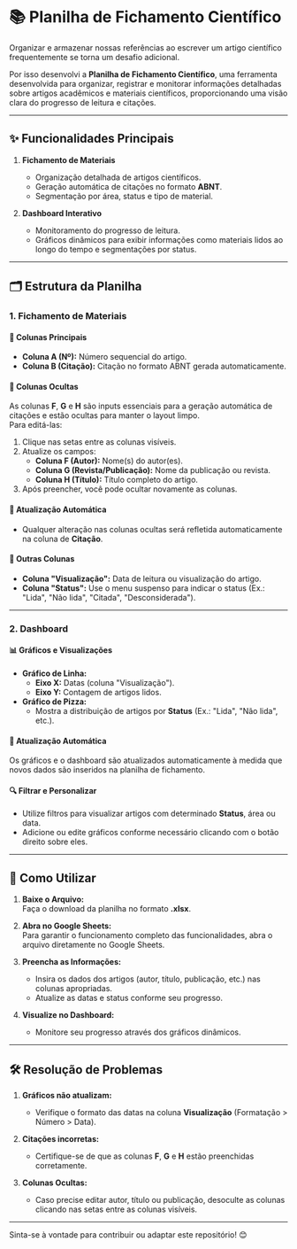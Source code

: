 # 📚 Planilha de Fichamento Científico  

Organizar e armazenar nossas referências ao escrever um artigo científico frequentemente se torna um desafio adicional.

Por isso desenvolvi a **Planilha de Fichamento Científico**, uma ferramenta desenvolvida para organizar, registrar e monitorar informações detalhadas sobre artigos acadêmicos e materiais científicos, proporcionando uma visão clara do progresso de leitura e citações.

---

## ✨ **Funcionalidades Principais**

1. **Fichamento de Materiais**  
   - Organização detalhada de artigos científicos.
   - Geração automática de citações no formato **ABNT**.
   - Segmentação por área, status e tipo de material.
   
2. **Dashboard Interativo**  
   - Monitoramento do progresso de leitura.
   - Gráficos dinâmicos para exibir informações como materiais lidos ao longo do tempo e segmentações por status.

---

## 🗂️ **Estrutura da Planilha**

### **1. Fichamento de Materiais**

#### 📌 **Colunas Principais**
- **Coluna A (Nº):** Número sequencial do artigo.  
- **Coluna B (Citação):** Citação no formato ABNT gerada automaticamente.  

#### 🚪 **Colunas Ocultas**
As colunas **F**, **G** e **H** são inputs essenciais para a geração automática de citações e estão ocultas para manter o layout limpo.  
Para editá-las:  
1. Clique nas setas entre as colunas visíveis.  
2. Atualize os campos:  
   - **Coluna F (Autor):** Nome(s) do autor(es).  
   - **Coluna G (Revista/Publicação):** Nome da publicação ou revista.  
   - **Coluna H (Título):** Título completo do artigo.  
3. Após preencher, você pode ocultar novamente as colunas.

#### 🔄 **Atualização Automática**
- Qualquer alteração nas colunas ocultas será refletida automaticamente na coluna de **Citação**.

#### 📅 **Outras Colunas**
- **Coluna "Visualização":** Data de leitura ou visualização do artigo.  
- **Coluna "Status":** Use o menu suspenso para indicar o status (Ex.: "Lida", "Não lida", "Citada", "Desconsiderada").  

---

### **2. Dashboard**

#### 📊 **Gráficos e Visualizações**
- **Gráfico de Linha:**  
   - **Eixo X:** Datas (coluna "Visualização").  
   - **Eixo Y:** Contagem de artigos lidos.  
- **Gráfico de Pizza:**  
   - Mostra a distribuição de artigos por **Status** (Ex.: "Lida", "Não lida", etc.).

#### 🔄 **Atualização Automática**
Os gráficos e o dashboard são atualizados automaticamente à medida que novos dados são inseridos na planilha de fichamento.

#### 🔍 **Filtrar e Personalizar**
- Utilize filtros para visualizar artigos com determinado **Status**, área ou data.  
- Adicione ou edite gráficos conforme necessário clicando com o botão direito sobre eles.

---

## 🚀 **Como Utilizar**

1. **Baixe o Arquivo:**  
   Faça o download da planilha no formato **.xlsx**.  

2. **Abra no Google Sheets:**  
   Para garantir o funcionamento completo das funcionalidades, abra o arquivo diretamente no Google Sheets.  

3. **Preencha as Informações:**  
   - Insira os dados dos artigos (autor, título, publicação, etc.) nas colunas apropriadas.  
   - Atualize as datas e status conforme seu progresso.

4. **Visualize no Dashboard:**  
   - Monitore seu progresso através dos gráficos dinâmicos.  

---

## 🛠️ **Resolução de Problemas**

1. **Gráficos não atualizam:**  
   - Verifique o formato das datas na coluna **Visualização** (Formatação > Número > Data).  

2. **Citações incorretas:**  
   - Certifique-se de que as colunas **F**, **G** e **H** estão preenchidas corretamente.  

3. **Colunas Ocultas:**  
   - Caso precise editar autor, título ou publicação, desoculte as colunas clicando nas setas entre as colunas visíveis.

---

Sinta-se à vontade para contribuir ou adaptar este repositório! 😊



